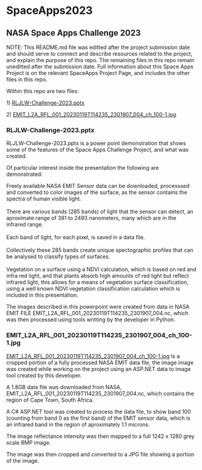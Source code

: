 # SpaceApps2023

## NASA Space Apps Challenge 2023

<p>
NOTE: This README.md file was editted after the project submission date and should serve to connect and describe resources related to the project, and explain the purpose of this repo.
The remaining files in this repo remain uneditted after the submission date.
Full information about this Space Apps Project is on the relevant SpaceApps Project Page, and includes the other files in this repo.
</p>
<p>
Within this repo are two files:
</p>
<p>
  1) <a href="https://rljlw.github.io/SpaceApps2023/RLJLW-Challenge-2023.pptx">RLJLW-Challenge-2023.pptx</a>
</p>
<p>
  2) <a href="https://github.com/RLJLW/SpaceApps2023/blob/main/EMIT_L2A_RFL_001_20230119T114235_2301907_004_ch_100-1.jpg">EMIT_L2A_RFL_001_20230119T114235_2301907_004_ch_100-1.jpg</a>
</p>

### RLJLW-Challenge-2023.pptx

<p>
RLJLW-Challenge-2023.pptx is a power point demonstration that shows some of the features of the Space Apps Challenge Project, and what was created.
</p>
<p>
  Of particular interest inside the presentation the following are demonstrated:
</p>

<p>
  Freely available NASA EMIT Sensor data can be downloaded, processsed and converted to color images of the surface, as the sensor contains the spectra of human visible light.
  <br /><br />
  There are various bands (285 bands) of light that the sensor can detect, an aproximate range of 381 to 2493 nanometers, many which are in the infrared range.
  <br /><br />
  Each band of light, for each pixel, is saved in a data file.
  <br /><br />
  Collectively these 285 bands create unique spectographic profiles that can be analysed to classify types of surfaces.
  <br /><br />
  Vegetation on a surface using a NDVI calculation, which is based on red and infra red light,
  and that plants absorb high amounts of red light but reflect infrared light, this allows for a means of vegetation surface classification, using a well known NDVI vegetation classification
  calculation which is included in this presentation.  
</p>
<p>
The images described in this powerpoint were created from data in NASA EMIT FILE EMIT_L2A_RFL_001_20230119T114235_2301907_004.nc, which was then processed using tools writting
by the developer in Python.
</p>

### EMIT_L2A_RFL_001_20230119T114235_2301907_004_ch_100-1.jpg
<p>

<a href="https://github.com/RLJLW/SpaceApps2023/blob/main/EMIT_L2A_RFL_001_20230119T114235_2301907_004_ch_100-1.jpg">EMIT_L2A_RFL_001_20230119T114235_2301907_004_ch_100-1.jpg</a>
Is a cropped portion of a fully processed NASA EMIT data file, the image image was created while working on the project using an ASP.NET data to image tool created by this developer.
</p>
<p>
A 1.8GB data file was downloaded from NASA, EMIT_L2A_RFL_001_20230119T114235_2301907_004.nc, which contains the region of Cape Town, South Africa.
</p>
<p>
A C# ASP.NET tool was created to process the data file, to show band 100 (counting from band 0 as the first band) of the EMIT sensor data, which is an infrared band in the region of aproximately 1.1 microns.
</p>
<p>
The image reflectance intensity was then mapped to a full 1242 x 1280 grey scale BMP image.
</p>
<p>
The image was then cropped and converted to a JPG file showing a portion of the image.
</p>
